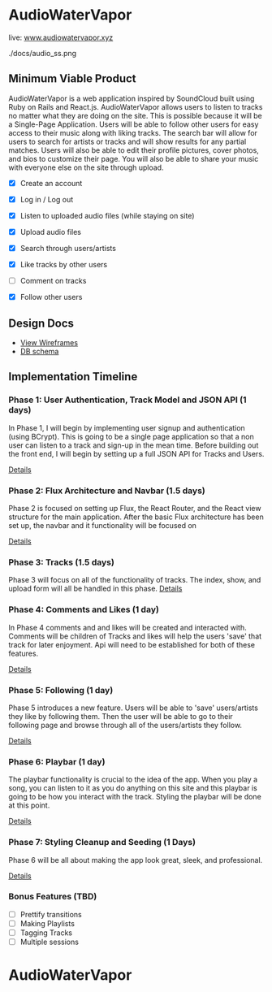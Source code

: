 # AudioWaterVapor


live: www.audiowatervapor.xyz

./docs/audio_ss.png

## Minimum Viable Product

AudioWaterVapor is a web application inspired by SoundCloud built using Ruby on Rails
and React.js. AudioWaterVapor allows users to listen to tracks no matter what
they are doing on the site. This is possible because it will be a Single-Page Application.
Users will be able to follow other users for easy access to their music along with liking
tracks. The search bar will allow for users to search for artists or tracks and will
show results for any partial matches. Users will also be able to edit their profile pictures,
cover photos, and bios to customize their page. You will also be able to share your music with
everyone else on the site through upload.
<!-- This is a Markdown checklist. Use it to keep track of your progress! -->

- [X] Create an account
- [X] Log in / Log out
- [X] Listen to uploaded audio files (while staying on site)
- [X] Upload audio files
- [X] Search through users/artists
- [X] Like tracks by other users
- [ ] Comment on tracks
- [X] Follow other users


## Design Docs
* [View Wireframes][view]
* [DB schema][schema]

[view]: ./docs/views.md
[schema]: ./docs/schema.md

## Implementation Timeline

### Phase 1: User Authentication, Track Model and JSON API (1 days)

In Phase 1, I will begin by implementing user signup and authentication (using
BCrypt). This is going to be a single page application so that a non user can
listen to a track and sign-up in the mean time. Before building out the
front end, I will begin by setting up a full JSON API for Tracks and Users.

[Details][phase-one]

### Phase 2: Flux Architecture and Navbar (1.5 days)

Phase 2 is focused on setting up Flux, the React Router, and the React view
structure for the main application. After the basic Flux architecture has been
set up, the navbar and it functionality will be focused on

[Details][phase-two]

### Phase 3: Tracks (1.5 days)

Phase 3 will focus on all of the functionality of tracks. The index, show, and
upload form will all be handled in this phase.
[Details][phase-three]

### Phase 4: Comments and Likes (1 day)

In Phase 4 comments and and likes will be created and interacted with. Comments
will be children of Tracks and likes will help the users 'save' that track for
later enjoyment. Api will need to be established for both of these features.

[Details][phase-four]

### Phase 5: Following (1 day)

Phase 5 introduces a new feature. Users will be able to 'save' users/artists
they like by following them. Then the user will be able to go to their following
page and browse through all of the users/artists they follow.

[Details][phase-five]

### Phase 6: Playbar (1 day)

The playbar functionality is crucial to the idea of the app. When you play a song, you can listen to it as you do anything on this site and this playbar is going to be how you interact with the track. Styling the playbar will be done at this point.

[Details][phase-six]

### Phase 7: Styling Cleanup and Seeding (1 Days)

Phase 6 will be all about making the app look great, sleek, and professional.

[Details][phase-seven]

### Bonus Features (TBD)
- [ ] Prettify transitions
- [ ] Making Playlists
- [ ] Tagging Tracks
- [ ] Multiple sessions

[phase-one]: ./docs/phases/phase1.md
[phase-two]: ./docs/phases/phase2.md
[phase-three]: ./docs/phases/phase3.md
[phase-four]: ./docs/phases/phase4.md
[phase-five]: ./docs/phases/phase5.md
[phase-six]: ./docs/phases/phase6.md
[phase-seven]: ./docs/phases/phase7.md
# AudioWaterVapor
